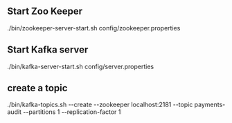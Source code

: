 Start Zoo Keeper
----------------
 ./bin/zookeeper-server-start.sh config/zookeeper.properties


Start Kafka server
-------------------
 ./bin/kafka-server-start.sh config/server.properties

create a topic
--------------
./bin/kafka-topics.sh --create --zookeeper localhost:2181 --topic payments-audit --partitions 1 --replication-factor 1
